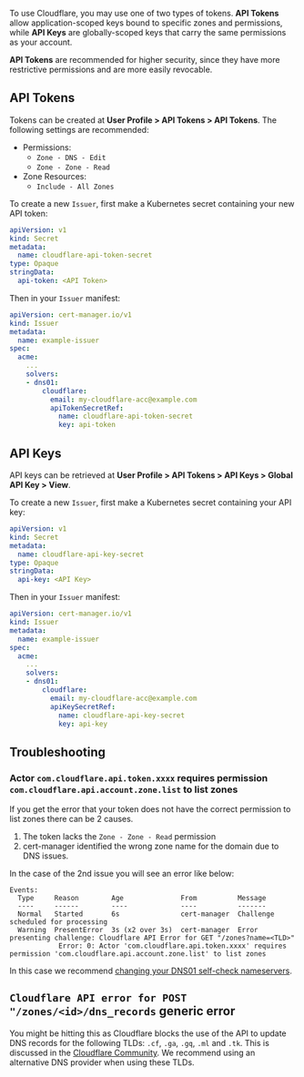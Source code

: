 To use Cloudflare, you may use one of two types of tokens. **API Tokens** allow
application-scoped keys bound to specific zones and permissions, while **API
Keys** are globally-scoped keys that carry the same permissions as your account.

**API Tokens** are recommended for higher security, since they have more
restrictive permissions and are more easily revocable.

## API Tokens

Tokens can be created at **User Profile > API Tokens > API Tokens**. The
following settings are recommended:

- Permissions:
  - `Zone - DNS - Edit`
  - `Zone - Zone - Read`
- Zone Resources:
  - `Include - All Zones`

To create a new `Issuer`, first make a Kubernetes secret containing your new API
token:

```yaml
apiVersion: v1
kind: Secret
metadata:
  name: cloudflare-api-token-secret
type: Opaque
stringData:
  api-token: <API Token>
```

Then in your `Issuer` manifest:

```yaml
apiVersion: cert-manager.io/v1
kind: Issuer
metadata:
  name: example-issuer
spec:
  acme:
    ...
    solvers:
    - dns01:
        cloudflare:
          email: my-cloudflare-acc@example.com
          apiTokenSecretRef:
            name: cloudflare-api-token-secret
            key: api-token
```

## API Keys

API keys can be retrieved at **User Profile > API Tokens > API Keys > Global API
Key > View**.

To create a new `Issuer`, first make a Kubernetes secret containing your API
key:

```yaml
apiVersion: v1
kind: Secret
metadata:
  name: cloudflare-api-key-secret
type: Opaque
stringData:
  api-key: <API Key>
```

Then in your `Issuer` manifest:

```yaml
apiVersion: cert-manager.io/v1
kind: Issuer
metadata:
  name: example-issuer
spec:
  acme:
    ...
    solvers:
    - dns01:
        cloudflare:
          email: my-cloudflare-acc@example.com
          apiKeySecretRef:
            name: cloudflare-api-key-secret
            key: api-key
```

## Troubleshooting

### Actor `com.cloudflare.api.token.xxxx` requires permission `com.cloudflare.api.account.zone.list` to list zones

If you get the error that your token does not have the correct permission to
list zones there can be 2 causes.

1. The token lacks the `Zone - Zone - Read` permission
2. cert-manager identified the wrong zone name for the domain due to DNS issues.

In the case of the 2nd issue you will see an error like below:

```
Events:
  Type     Reason        Age              From          Message
  ----     ------        ----             ----          -------
  Normal   Started       6s               cert-manager  Challenge scheduled for processing
  Warning  PresentError  3s (x2 over 3s)  cert-manager  Error presenting challenge: Cloudflare API Error for GET "/zones?name=<TLD>"
            Error: 0: Actor 'com.cloudflare.api.token.xxxx' requires permission 'com.cloudflare.api.account.zone.list' to list zones
```

In this case we recommend
[changing your DNS01 self-check nameservers](../#setting-nameservers-for-dns01-self-check).

## `Cloudflare API error for POST "/zones/<id>/dns_records` generic error

You might be hitting this as Cloudflare blocks the use of the API to update DNS
records for the following TLDs: `.cf`, `.ga`, `.gq`, `.ml` and `.tk`. This is
discussed in the
[Cloudflare Community](https://community.cloudflare.com/t/unable-to-update-ddns-using-api-for-some-tlds/167228).
We recommend using an alternative DNS provider when using these TLDs.
